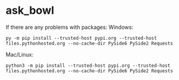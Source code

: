 # ask_bowl
If there are any problems with packages:
Windows:

    py -m pip install --trusted-host pypi.org --trusted-host files.pythonhosted.org --no-cache-dir PySide6 PySide2 Requests  

Mac/Linux:  

    python3 -m pip install --trusted-host pypi.org --trusted-host files.pythonhosted.org --no-cache-dir PySide6 PySide2 Requests    
